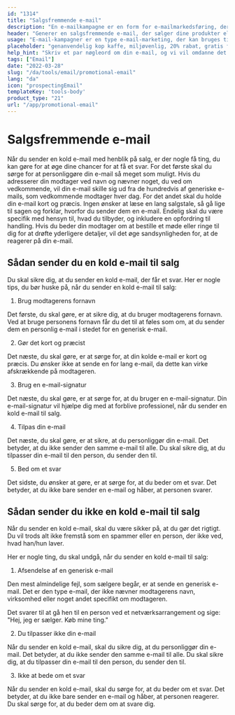 ```yaml
---
id: "1314"
title: "Salgsfremmende e-mail"
description: "En e-mailkampagne er en form for e-mailmarkedsføring, der bruges til at promovere produkter eller tjenester. E-mailkampagner sendes ofte til en liste af abonnenter, og de kan bruges til at promovere salg, begivenheder eller nye produkter. E-mailkampagner kan også bruges til at opbygge relationer med kunder eller til at skabe loyalitet."
header: "Generer en salgsfremmende e-mail, der sælger dine produkter eller tjenester."
usage: "E-mail-kampagner er en type e-mail-marketing, der kan bruges til at fremme salg, begivenheder eller nye produkter. Følgende generator kan hjælpe dig med at designe og brainstorme en salgsfremmende e-mail, der er tæt på dit brand."
placeholder: "genanvendelig kop kaffe, miljøvenlig, 20% rabat, gratis forsendelse"
help_hint: "Skriv et par nøgleord om din e-mail, og vi vil omdanne det til en kampagnebesked."
tags: ["Email"]
date: "2022-03-28"
slug: "/da/tools/email/promotional-email"
lang: "da"
icon: "prospectingEmail"
templateKey: 'tools-body'
product_type: "21"
url: "/app/promotional-email"
---
```


# Salgsfremmende e-mail

Når du sender en kold e-mail med henblik på salg, er der nogle få ting, du kan gøre for at øge dine chancer for at få et svar. For det første skal du sørge for at personliggøre din e-mail så meget som muligt. Hvis du adresserer din modtager ved navn og nævner noget, du ved om vedkommende, vil din e-mail skille sig ud fra de hundredvis af generiske e-mails, som vedkommende modtager hver dag. For det andet skal du holde din e-mail kort og præcis. Ingen ønsker at læse en lang salgstale, så gå lige til sagen og forklar, hvorfor du sender dem en e-mail. Endelig skal du være specifik med hensyn til, hvad du tilbyder, og inkludere en opfordring til handling. Hvis du beder din modtager om at bestille et møde eller ringe til dig for at drøfte yderligere detaljer, vil det øge sandsynligheden for, at de reagerer på din e-mail.

## Sådan sender du en kold e-mail til salg

Du skal sikre dig, at du sender en kold e-mail, der får et svar. Her er nogle tips, du bør huske på, når du sender en kold e-mail til salg:

1. Brug modtagerens fornavn

Det første, du skal gøre, er at sikre dig, at du bruger modtagerens fornavn. Ved at bruge personens fornavn får du det til at føles som om, at du sender dem en personlig e-mail i stedet for en generisk e-mail.

2. Gør det kort og præcist

Det næste, du skal gøre, er at sørge for, at din kolde e-mail er kort og præcis. Du ønsker ikke at sende en for lang e-mail, da dette kan virke afskrækkende på modtageren.

3. Brug en e-mail-signatur

Det næste, du skal gøre, er at sørge for, at du bruger en e-mail-signatur. Din e-mail-signatur vil hjælpe dig med at forblive professionel, når du sender en kold e-mail til salg.

4. Tilpas din e-mail

Det næste, du skal gøre, er at sikre, at du personliggør din e-mail. Det betyder, at du ikke sender den samme e-mail til alle. Du skal sikre dig, at du tilpasser din e-mail til den person, du sender den til.

5. Bed om et svar

Det sidste, du ønsker at gøre, er at sørge for, at du beder om et svar. Det betyder, at du ikke bare sender en e-mail og håber, at personen svarer.

## Sådan sender du ikke en kold e-mail til salg

Når du sender en kold e-mail, skal du være sikker på, at du gør det rigtigt. Du vil trods alt ikke fremstå som en spammer eller en person, der ikke ved, hvad han/hun laver.

Her er nogle ting, du skal undgå, når du sender en kold e-mail til salg:

1. Afsendelse af en generisk e-mail

Den mest almindelige fejl, som sælgere begår, er at sende en generisk e-mail. Det er den type e-mail, der ikke nævner modtagerens navn, virksomhed eller noget andet specifikt om modtageren.

Det svarer til at gå hen til en person ved et netværksarrangement og sige: "Hej, jeg er sælger. Køb mine ting."

2. Du tilpasser ikke din e-mail

Når du sender en kold e-mail, skal du sikre dig, at du personliggør din e-mail. Det betyder, at du ikke sender den samme e-mail til alle. Du skal sikre dig, at du tilpasser din e-mail til den person, du sender den til.

3. Ikke at bede om et svar

Når du sender en kold e-mail, skal du sørge for, at du beder om et svar. Det betyder, at du ikke bare sender en e-mail og håber, at personen reagerer. Du skal sørge for, at du beder dem om at svare dig.
